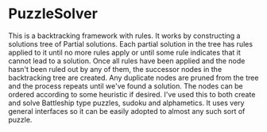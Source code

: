 # PuzzleSolver
This is a backtracking framework with rules.  It works by constructing a solutions tree of Partial solutions.
Each partial solution in the tree has rules applied to it until no more rules apply or until some rule indicates
that it cannot lead to a solution.  Once all rules have been applied and the node hasn't been ruled out by
any of them, the successor nodes in the backtracking tree are created.  Any duplicate nodes are pruned from the
tree and the process repeats until we've found a solution.  The nodes can be ordered according to some heuristic
if desired.  I've used this to both create and solve Battleship type puzzles, sudoku and alphametics.  It uses
very general interfaces so it can be easily adopted to almost any such sort of puzzle.
